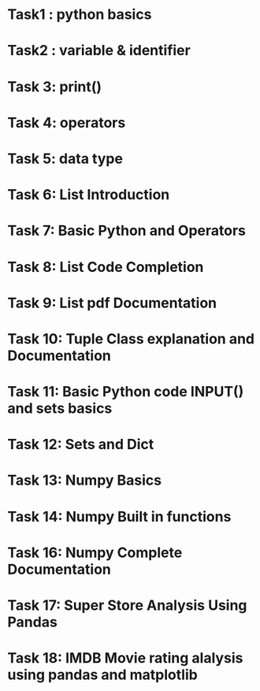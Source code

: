 # Task1 : python basics
# Task2 : variable & identifier
# Task 3: print()
# Task 4: operators
# Task 5: data type
# Task 6: List Introduction
# Task 7: Basic Python and Operators
# Task 8: List Code Completion
# Task 9: List pdf Documentation
# Task 10: Tuple Class explanation and Documentation
# Task 11: Basic Python code INPUT() and sets basics
# Task 12: Sets and Dict
# Task 13: Numpy Basics
# Task 14: Numpy Built in functions
# Task 16: Numpy Complete Documentation
# Task 17: Super Store Analysis Using Pandas
# Task 18: IMDB Movie rating alalysis using pandas and matplotlib


